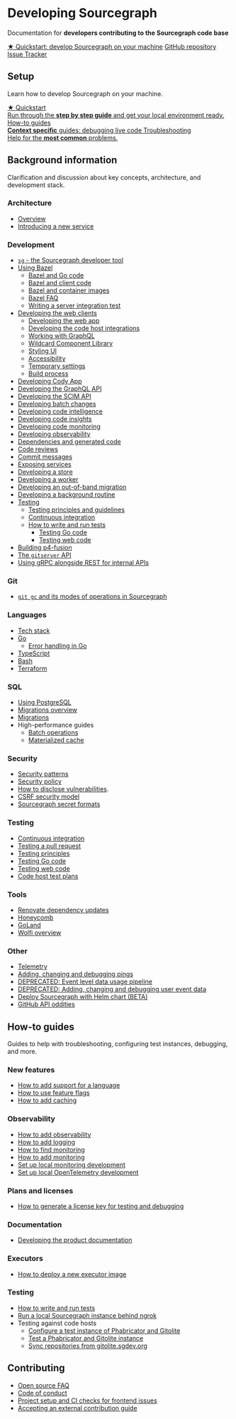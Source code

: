 # Developing Sourcegraph

<style>
.markdown-body h2 {
  margin-top: 2em;
}
.markdown-body ul {
  list-style:none;
  padding-left: 1em;
}
.markdown-body ul li {
  margin: 0.5em 0;
}
.markdown-body ul li:before {
  content: '';
  display: inline-block;
  height: 1.2em;
  width: 1em;
  background-size: contain;
  background-repeat: no-repeat;
  background-image: url(../batch_changes/file-icon.svg);
  margin-right: 0.5em;
  margin-bottom: -0.29em;
}
body.theme-dark .markdown-body ul li:before {
  filter: invert(50%);
}
</style>

<p class="subtitle">Documentation for <b>developers contributing to the Sourcegraph code base</b></p>

<div class="cta-group">
<a class="btn btn-primary" href="setup/quickstart">★ Quickstart: develop Sourcegraph on your machine</a>
<a class="btn" href="https://github.com/sourcegraph/sourcegraph">GitHub repository</a>
<a class="btn" href="https://github.com/sourcegraph/sourcegraph/issues">Issue Tracker</a>
</div>

## Setup

<p class="subtitle">Learn how to develop Sourcegraph on your machine.</p>

<div class="getting-started">
  <a href="setup/quickstart" class="btn" alt="Run through the Quickstart guide">
   <span>★ Quickstart</span>
   <br>
   Run through the <b>step by step guide</b> and get your local environment ready.
  </a>

  <a href="../dev/how-to" class="btn" alt="How-to guides">
   <span>How-to guides</span>
   <br>
  <b>Context specific</b> guides: debugging live code
  </a>

  <a href="setup/troubleshooting" class="btn" alt="Troubleshooting">
   <span>Troubleshooting</span>
   <br>
  Help for the <b>most common</b> problems.
  </a>
</div>

## Background information

Clarification and discussion about key concepts, architecture, and development stack.

### Architecture

- [Overview](background-information/architecture/index.md)
- [Introducing a new service](background-information/architecture/introducing_a_new_service.md)

### Development

- [`sg` - the Sourcegraph developer tool](background-information/sg/index.md)
- [Using Bazel](background-information/bazel/index.md)
  - [Bazel and Go code](background-information/bazel/go.md)
  - [Bazel and client code](background-information/bazel/web.md)
  - [Bazel and container images](background-information/bazel/containers.md)
  - [Bazel FAQ](background-information/bazel/faq.md)
  - [Writing a server integration test](background-information/bazel/server_integration_tests.md)
- [Developing the web clients](background-information/web/index.md)
  - [Developing the web app](background-information/web/web_app.md)
  - [Developing the code host integrations](background-information/web/code_host_integrations.md)
  - [Working with GraphQL](background-information/web/graphql.md)
  - [Wildcard Component Library](background-information/web/wildcard.md)
  - [Styling UI](background-information/web/styling.md)
  - [Accessibility](background-information/web/accessibility.md)
  - [Temporary settings](background-information/web/temporary_settings.md)
  - [Build process](background-information/web/build.md)
- [Developing Cody App](background-information/app/index.md)
- [Developing the GraphQL API](background-information/graphql_api.md)
- [Developing the SCIM API](background-information/scim_api.md)
- [Developing batch changes](background-information/batch_changes/index.md)
- [Developing code intelligence](background-information/codeintel/index.md)
- [Developing code insights](background-information/insights/index.md)
- [Developing code monitoring](background-information/codemonitoring/index.md)
- [Developing observability](background-information/observability/index.md)
- [Dependencies and generated code](background-information/dependencies_and_codegen.md)
- [Code reviews](background-information/pull_request_reviews.md)
- [Commit messages](background-information/commit_messages.md)
- [Exposing services](background-information/exposing-services.md)
- [Developing a store](background-information/basestore.md)
- [Developing a worker](background-information/workers.md)
- [Developing an out-of-band migration](background-information/oobmigrations.md)
- [Developing a background routine](background-information/backgroundroutine.md)
- [Testing](#testing)
  - [Testing principles and guidelines](background-information/testing_principles.md)
  - [Continuous integration](background-information/ci/index.md)
  - [How to write and run tests](how-to/testing.md)
    - [Testing Go code](background-information/languages/testing_go_code.md)
    - [Testing web code](background-information/testing_web_code.md)
- [Building p4-fusion](background-information/build_p4_fusion.md)
- [The `gitserver` API](background-information/gitserver-api.md)
- [Using gRPC alongside REST for internal APIs](background-information/gRPC_internal_api.md)

### Git

- [`git gc` and its modes of operations in Sourcegraph](background-information/git_gc.md)

### Languages

- [Tech stack](background-information/tech_stack.md)
- [Go](background-information/languages/go.md)
  - [Error handling in Go](background-information/languages/go_errors.md)
- [TypeScript](background-information/languages/typescript.md)
- [Bash](background-information/languages/bash.md)
- [Terraform](background-information/languages/terraform.md)

### SQL

- [Using PostgreSQL](background-information/postgresql.md)
- [Migrations overview](background-information/sql/migrations_overview.md)
- [Migrations](background-information/sql/migrations.md)
- High-performance guides
  - [Batch operations](background-information/sql/batch_operations.md)
  - [Materialized cache](background-information/sql/materialized_cache.md)

### Security

- [Security patterns](background-information/security_patterns.md)
- [Security policy](https://about.sourcegraph.com/security/)
- [How to disclose vulnerabilities](https://about.sourcegraph.com/handbook/engineering/security/reporting-vulnerabilities).
- [CSRF security model](security/csrf_security_model.md)
- [Sourcegraph secret formats](security/secret_formats.md)

### Testing

- [Continuous integration](background-information/ci/index.md)
- [Testing a pull request](background-information/testing_pr.md)
- [Testing principles](background-information/testing_principles.md)
- [Testing Go code](background-information/languages/testing_go_code.md)
- [Testing web code](background-information/testing_web_code.md)
- [Code host test plans](background-information/test-plans/code-hosts/index.md)

### Tools

- [Renovate dependency updates](background-information/renovate.md)
- [Honeycomb](background-information/honeycomb.md)
- [GoLand](background-information/goland.md)
- [Wolfi overview](background-information/wolfi/index.md)

### Other

- [Telemetry](background-information/telemetry/index.md)
- [Adding, changing and debugging pings](background-information/adding_ping_data.md)
- [DEPRECATED: Event level data usage pipeline](background-information/data-usage-pipeline.md)
- [DEPRECATED: Adding, changing and debugging user event data](background-information/adding_event_level_data.md)
- [Deploy Sourcegraph with Helm chart (BETA)](../../../admin/deploy/kubernetes/helm.md)
- [GitHub API oddities](background-information/github-api-oddities.md)

## How-to guides

Guides to help with troubleshooting, configuring test instances, debugging, and more.

### New features

- [How to add support for a language](how-to/add_support_for_a_language.md)
- [How to use feature flags](how-to/use_feature_flags.md)
- [How to add caching](how-to/add_caching.md)

### Observability

- [How to add observability](how-to/add_observability.md)
- [How to add logging](how-to/add_logging.md)
- [How to find monitoring](how-to/find_monitoring.md)
- [How to add monitoring](how-to/add_monitoring.md)
- [Set up local monitoring development](how-to/monitoring_local_dev.md)
- [Set up local OpenTelemetry development](how-to/opentelemetry_local_dev.md)

### Plans and licenses

- [How to generate a license key for testing and debugging](how-to/generate_license_key_for_testing.md)

### Documentation

- [Developing the product documentation](how-to/documentation_implementation.md)

### Executors

- [How to deploy a new executor image](how-to/deploy_executor_image.md)

### Testing

- [How to write and run tests](how-to/testing.md)
- [Run a local Sourcegraph instance behind ngrok](how-to/sourcegraph_ngrok.md)
- Testing against code hosts
  - [Configure a test instance of Phabricator and Gitolite](how-to/configure_phabricator_gitolite.md)
  - [Test a Phabricator and Gitolite instance](how-to/test_phabricator.md)
  - [Sync repositories from gitolite.sgdev.org](how-to/sync_repositories_from_gitolite_sgdev_org.md)

## Contributing

- [Open source FAQ](https://handbook.sourcegraph.com/company-info-and-process/community/faq/)
- [Code of conduct](https://handbook.sourcegraph.com/company-info-and-process/community/code_of_conduct/)
- [Project setup and CI checks for frontend issues](./contributing/frontend_contribution.md)
- [Accepting an external contribution guide](./contributing/accepting_contribution.md)
